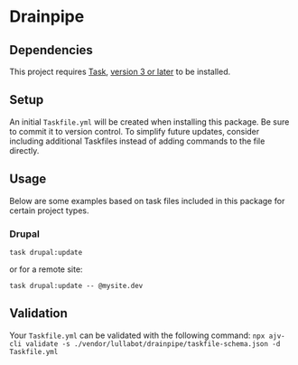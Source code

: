 # Drainpipe

## Dependencies
This project requires [Task](https://github.com/go-task/task), [version 3 or later](https://taskfile.dev/#/taskfile_versions) to be installed.

## Setup
An initial `Taskfile.yml` will be created when installing this package. Be sure to commit it to version control. To simplify future updates, consider including additional Taskfiles instead of adding commands to the file directly.

## Usage
Below are some examples based on task files included in this package for certain project types.

### Drupal
```
task drupal:update
```

or for a remote site:

```
task drupal:update -- @mysite.dev
```

## Validation

Your `Taskfile.yml` can be validated with the following command:
`npx ajv-cli validate -s ./vendor/lullabot/drainpipe/taskfile-schema.json -d Taskfile.yml`